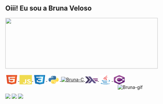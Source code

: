 ## Oiii! Eu sou a Bruna Veloso

 <div>
  <a href="https://github.com/gamesbrunaa">
  <img height="160em" width="480em" src="https://github-readme-stats.vercel.app/api/top-langs/?username=gamesbrunaa&layout=compact&langs_count=7&theme=dracula"/>
</div>

<div style="display: inline_block"><br>
  	<img align="center" alt="Bruna-HTML" height="30" width="40" src="https://raw.githubusercontent.com/devicons/devicon/master/icons/html5/html5-original.svg">
	<img align="center" alt="Bruna-Js" height="30" width="40" src="https://raw.githubusercontent.com/devicons/devicon/master/icons/javascript/javascript-plain.svg">
	<img align="center" alt="Bruna-CSS" height="30" width="40" src="https://raw.githubusercontent.com/devicons/devicon/master/icons/css3/css3-original.svg">
	<img align="center" alt="Bruna-Python" height="30" width="40" src="https://raw.githubusercontent.com/devicons/devicon/master/icons/python/python-original.svg">
	<img align="center" alt="Bruna-C" height="30" width="40" src="https://cdn.jsdelivr.net/gh/devicons/devicon/icons/c/c-original.svg"/>
	<img align="center" alt="Bruna-Haskell" height="30" width="40" src="https://raw.githubusercontent.com/devicons/devicon/2ae2a900d2f041da66e950e4d48052658d850630/icons/haskell/haskell-original.svg"/>
	<img align="center" alt="Bruna-Java" height="30" width="40" src="https://raw.githubusercontent.com/devicons/devicon/2ae2a900d2f041da66e950e4d48052658d850630/icons/java/java-original.svg"/>
	<img align="center" alt="Bruna-C#" height="30" width="40" src="https://raw.githubusercontent.com/devicons/devicon/2ae2a900d2f041da66e950e4d48052658d850630/icons/csharp/csharp-original.svg"/>
  	<img align="right" alt="Bruna-gif" height="150" width="150" src="https://www.criarbanner.com.br/criargifs/a/f7dc09252a69d95e42122dac3422fa22.gif"/>	
	
</div>
  
##
 
<div>
	<a href="https://www.linkedin.com/in/bruna-veloso-2996b2219/" target="_blank"><img src="https://img.shields.io/badge/-LinkedIn-%230077B5?style=for-the-badge&logo=linkedin&logoColor=white" target="_blank"></a> 
	<a href = "mailto:gamesbrunaa@gmail.com"><img src="https://img.shields.io/badge/-Gmail-%23333?style=for-the-badge&logo=gmail&logoColor=white" target="_blank"></a>
	<a href="https://twitter.com/xxkuronekoK" target="_blank"><img src="https://img.shields.io/twitter/url?style=social&url=https%3A%2F%2Ftwitter.com%2FxxkuronekoK" target="_blank" width="80em"></a>
  
 
</div>
